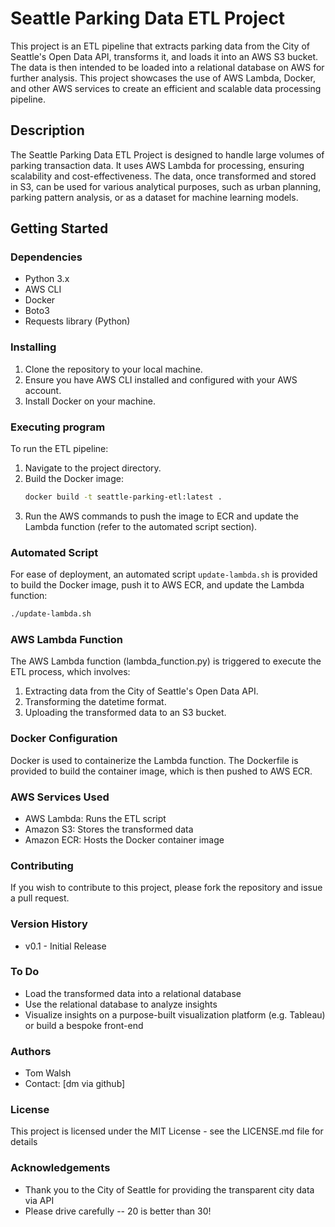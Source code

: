# Seattle Parking Data ETL Project

This project is an ETL pipeline that extracts parking data from the City of Seattle's Open Data API, transforms it, and loads it into an AWS S3 bucket. The data is then intended to be loaded into a relational database on AWS for further analysis. This project showcases the use of AWS Lambda, Docker, and other AWS services to create an efficient and scalable data processing pipeline.

## Description

The Seattle Parking Data ETL Project is designed to handle large volumes of parking transaction data. It uses AWS Lambda for processing, ensuring scalability and cost-effectiveness. The data, once transformed and stored in S3, can be used for various analytical purposes, such as urban planning, parking pattern analysis, or as a dataset for machine learning models.

## Getting Started

### Dependencies

- Python 3.x
- AWS CLI
- Docker
- Boto3
- Requests library (Python)

### Installing

1. Clone the repository to your local machine.
2. Ensure you have AWS CLI installed and configured with your AWS account.
3. Install Docker on your machine.

### Executing program

To run the ETL pipeline:

1. Navigate to the project directory.
2. Build the Docker image:
   ```bash
   docker build -t seattle-parking-etl:latest .
   ```
3. Run the AWS commands to push the image to ECR and update the Lambda function (refer to the automated script section).

### Automated Script

For ease of deployment, an automated script `update-lambda.sh` is provided to build the Docker image, push it to AWS ECR, and update the Lambda function:

```bash
./update-lambda.sh
```

### AWS Lambda Function

The AWS Lambda function (lambda_function.py) is triggered to execute the ETL process, which involves:

1. Extracting data from the City of Seattle's Open Data API.
2. Transforming the datetime format.
3. Uploading the transformed data to an S3 bucket.

### Docker Configuration

Docker is used to containerize the Lambda function. The Dockerfile is provided to build the container image, which is then pushed to AWS ECR.

### AWS Services Used

* AWS Lambda: Runs the ETL script
* Amazon S3: Stores the transformed data
* Amazon ECR: Hosts the Docker container image

### Contributing

If you wish to contribute to this project, please fork the repository and issue a pull request.

### Version History

* v0.1 - Initial Release

### To Do

* Load the transformed data into a relational database
* Use the relational database to analyze insights
* Visualize insights on a purpose-built visualization platform (e.g. Tableau) or build a bespoke front-end

### Authors

* Tom Walsh
* Contact: [dm via github]

### License

This project is licensed under the MIT License - see the LICENSE.md file for details

### Acknowledgements
* Thank you to the City of Seattle for providing the transparent city data via API
* Please drive carefully -- 20 is better than 30!